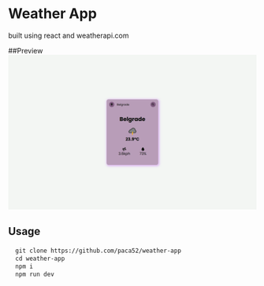 # Weather App
built using react and weatherapi.com

##Preview
![alt text](https://github.com/paca52/weather-app/blob/main/preview.png?raw=true)

## Usage
```
  git clone https://github.com/paca52/weather-app
  cd weather-app
  npm i
  npm run dev
```

